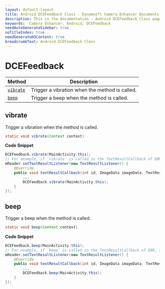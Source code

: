 ```yaml
---
layout: default-layout
title: Android DCEFeedback Class - Dynamsoft Camera Enhancer Documents
description: This is the documentation - Android DCEFeedback Class page of Dynamsoft Camera Enhancer.
keywords:  Camera Enhancer, Android, DCEFeedback
needAutoGenerateSidebar: true
noTitleIndex: true
needGenerateH3Content: true
breadcrumbText: Android DCEFeedback Class
---
```


# DCEFeedback

| Method | Description |
| ------ | ----------- |
| [`vibrate`](#vibrate) | Trigger a vibration when the method is called. |
| [`beep`](#beep) | Trigger a beep when the method is called. |

## vibrate

Trigger a vibration when the method is called.

```java
static void vibrate(Context context)
```

**Code Snippet**

```java
DCEFeedback.vibrate(MainActivity.this);
// For example, if `vibrate` is called in the TextResultCallback of DBR, the device will trigger a vibration each time when barcode result is detected.
mReader.setTextResultListener(new TextResultListener() {
    @Override
    public void textResultCallback(int id, ImageData imageData, TextResult[] textResults) {
        ...
        DCEFeedback.vibrate(MainActivity.this);
    }
});
```

## beep

Trigger a beep when the method is called.

```java
static void beep(Context context)
```

**Code Snippet**

```java
DCEFeedback.beep(MainActivity.this);
// For example, if `beep` is called in the TextResultCallback of DBR, the device will trigger a beep each time when barcode result is detected.
mReader.setTextResultListener(new TextResultListener() {
    @Override
    public void textResultCallback(int id, ImageData imageData, TextResult[] textResults) {
        ...
        DCEFeedback.beep(MainActivity.this);
    }
});
```
